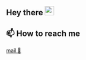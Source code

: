 ## Hey there <img src="https://media.giphy.com/media/hvRJCLFzcasrR4ia7z/giphy.gif" width="25px">

## 📫 How to reach me

[mail 📧](mailto:grzegorzsmuszynski@gmail.com)
